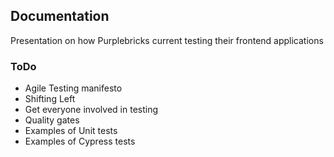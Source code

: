 ## Documentation
Presentation on how Purplebricks current testing their frontend applications

### ToDo
* Agile Testing manifesto
* Shifting Left
* Get everyone involved in testing
* Quality gates
* Examples of Unit tests
* Examples of Cypress tests
